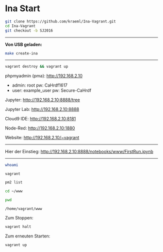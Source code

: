 # Ina Start

```bash
git clone https://github.com/kraeml/Ina-Vagrant.git
cd Ina-Vagrant
git checkout -b SJ2016
```

--------------------------------------------------------------------------------

**Von USB geladen:**

```bash
make create-ina
```

--------------------------------------------------------------------------------

```bash
vagrant destroy && vagrant up
```

phpmyadmin (pma): <http://192.168.2.10>

- admin: root pw: CaHrdf1617
- user: example_user pw: Secure-CaHrdf

Jupyter: <http://192.168.2.10:8888/tree>

Jupyter Lab: <http://192.168.2.10:8888>

Cloud9 IDE: <http://192.168.2.10:8181>

Node-Red: <http://192.168.2.10:1880>

Website: <http://192.168.2.10/~vagrant>

--------------------------------------------------------------------------------

Hier der Einstieg: <http://192.168.2.10:8888/notebooks/www/FirstRun.ipynb>

--------------------------------------------------------------------------------

```bash
whoami
```

```
vagrant
```

```bash
pm2 list
```

```bash
cd ~/www
```

```bash
pwd
```

```
/home/vagrant/www
```

Zum Stoppen:

```bash
vagrant halt
```

Zum erneuten Starten:

```bash
vagrant up
```
